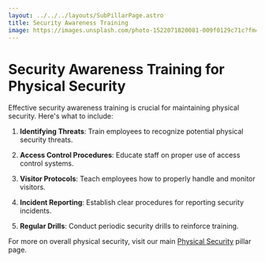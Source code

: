 ```yaml
---
layout: ../../../layouts/SubPillarPage.astro
title: Security Awareness Training
image: https://images.unsplash.com/photo-1522071820081-009f0129c71c?fm=jpg&q=60&w=3000&ixlib=rb-4.0.3&ixid=M3wxMjA3fDB8MHxzZWFyY2h8MTh8fHNtYWxsJTIwYnVzaW5lc3MlMjB3b2tyaW5nfGVufDB8fDB8fHww
---
```


# Security Awareness Training for Physical Security

Effective security awareness training is crucial for maintaining physical security. Here's what to include:

1. **Identifying Threats**: Train employees to recognize potential physical security threats.

2. **Access Control Procedures**: Educate staff on proper use of access control systems.

3. **Visitor Protocols**: Teach employees how to properly handle and monitor visitors.

4. **Incident Reporting**: Establish clear procedures for reporting security incidents.

5. **Regular Drills**: Conduct periodic security drills to reinforce training.

For more on overall physical security, visit our main [Physical Security](/pillars/physical-security) pillar page.